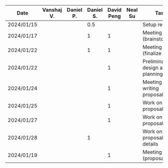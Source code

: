 | Date       |Vanshaj V. | Daniel P. | Daniel S. | David Peng |  Neal Su   | Task       |
| ---------- | --------- | --------- | --------- |------------|------------| ---------- | 
| 2024/01/15 |           |           | 0.5       |            |            | Setup repo |
| 2024/01/17 |           |           | 1         |  1         |            | Meeting (brainstorming) |
| 2024/01/22 |           |           | 1         |  1         |            | Meeting (finalize ideas) |
| 2024/01/22 |           |           |           |  1         |            | Preliminary design and planning |
| 2024/01/24 |           |           |           |  1         |            | Meeting (start writing proposal) |
| 2024/01/25 |           |           |           |  1         |            | Work on proposal |
| 2024/01/27 |           |           |           |  1         |            | Work on proposal |
| 2024/01/28 |           |           | 1         |            |            | Work on proposal details |
| 2024/01/19 |           |           |           |  1         |            | Meeting (proposal) |
